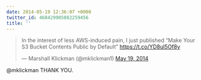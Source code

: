 ```yaml
---
date: 2014-05-19 12:36:07 +0000
twitter_id: 468429905882259456
title: ''
---
```


<blockquote class="twitter-tweet"><p lang="en" dir="ltr">In the interest of less AWS-induced pain, I just published “Make Your S3 Bucket Contents Public by Default” <a href="https://t.co/YD8ul5Of8y">https://t.co/YD8ul5Of8y</a></p>&mdash; Marshall Klickman (@mklickman1) <a href="https://twitter.com/mklickman1/status/468428380543537152?ref_src=twsrc%5Etfw">May 19, 2014</a></blockquote>
<script async src="https://platform.twitter.com/widgets.js" charset="utf-8"></script>

@mklickman THANK YOU.
